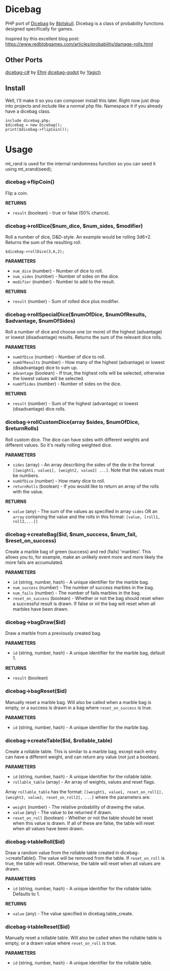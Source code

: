 # Dicebag
PHP port of [Dicebag](https://github.com/8bitskull/dicebag) by [8bitskull](https://github.com/8bitskull). Dicebag is a class of probability functions designed specifically for games.

Inspired by this excellent blog post: https://www.redblobgames.com/articles/probability/damage-rolls.html

## Other Ports
[dicebag-c#](https://github.com/Efmi/dicebag-csharp) by [Efmi](https://github.com/Efmi)
[dicebag-godot](https://github.com/Yagich/dicebag-godot) by [Yagich](https://github.com/Yagich)

## Install
Well, I'll make it so you can composer install this later. Right now just drop into projects and include like a normal php file. Namespace it if you already have a dicebag class.

```
include dicebag.php;
$dicebag = new Dicebag();
print($dicebag->flipCoin());
```
# Usage
mt_rand is used for the internal randomness function so you can seed it using mt_srand(seed);
### dicebag->flipCoin()
Flip a coin.

**RETURNS**
* `result` (boolean) - true or false (50% chance).

### dicebag->rollDice($num_dice, $num_sides, $modifier)
Roll a number of dice, D&D-style. An example would be rolling 3d6+2. Returns the sum of the resulting roll.
```
$dicebag->rollDice(3,6,2);
```

**PARAMETERS**
* `num_dice` (number) - Number of dice to roll.
* `num_sides` (number) - Number of sides on the dice.
* `modifier` (number) - Number to add to the result.

**RETURNS**
* `result` (number) - Sum of rolled dice plus modifier.

### dicebag->rollSpecialDice($numOfDice, $numOfResults, $advantage, $numOfSides)
Roll a number of dice and choose one (or more) of the highest (advantage) or lowest (disadvantage) results. Returns the sum of the relevant dice rolls.

**PARAMETERS**
* `numOfDice` (number) - Number of dice to roll.
* `numOfResults` (number) - How many of the highest (advantage) or lowest (disadvantage) dice to sum up.
* `advantage` (boolean) - If true, the highest rolls will be selected, otherwise the lowest values will be selected.
* `numOfSides` (number) - Number of sides on the dice.

**RETURNS**
* `result` (number) - Sum of the highest (advantage) or lowest (disadvantage) dice rolls.

### dicebag->rollCustomDice(array $sides, $numOfDice, $returnRolls)
Roll custom dice. The dice can have sides with different weights and different values. So it's really rolling weighted dice.

**PARAMETERS**
* `sides` (array) - An array describing the sides of the die in the format `[[weight1, value1], [weight2, value2] ...]`. Note that the values must be numbers.
* `numOfDice` (number) - How many dice to roll.
* `returnRolls` (boolean) - If you would like to return an array of the rolls with the value.

**RETURNS**
* `value` (any) - The sum of the values as specified in array `sides` OR an `array` containing the value and the rolls in this format: `[value, [roll1, roll2,...]]`

### dicebag->createBag($id, $num_success, $num_fail, $reset_on_success)
Create a marble bag of green (success) and red (fails) 'marbles'. This allows you to, for example, make an unlikely event more and more likely the more fails are accumulated.

**PARAMETERS**
* `id` (string, number, hash) - A unique identifier for the marble bag.
* `num_success` (number) - The number of success marbles in the bag.
* `num_fails` (number) -  The number of fails marbles in the bag.
* `reset_on_success` (boolean) - Whether or not the bag should reset when a successful result is drawn. If false or nil the bag will reset when all marbles have been drawn.

### dicebag->bagDraw($id)
Draw a marble from a previously created bag.

**PARAMETERS**
* `id` (string, number, hash) - A unique identifier for the marble bag, default 1.

**RETURNS**
* `result` (boolean)

### dicebag->bagReset($id)
Manually reset a marble bag. Will also be called when a marble bag is empty, or a success is drawn in a bag where `reset_on_success` is true.

**PARAMETERS**
* `id` (string, number, hash) - A unique identifier for the marble bag.

### dicebag->createTable($id, $rollable_table)
Create a rollable table. This is similar to a marble bag, except each entry can have a different weight, and can return any value (not just a boolean).

**PARAMETERS**
* `id` (string, number, hash) - A unique identifier for the rollable table.
* `rollable_table` (array) - An array of weights, values and reset flags.

Array `rollable_table` has the format: `[[weight1, value1, reset_on_roll1], [weight2, value2, reset_on_roll2], ...]` where the parameters are:
* `weight` (number) - The relative probability of drawing the value.
* `value` (any) - The value to be returned if drawn.
* `reset_on_roll` (boolean) - Whether or not the table should be reset when this value is drawn. If all of these are false, the table will reset when all values have been drawn.

### dicebag->tableRoll($id)
Draw a random value from the rollable table created in dicebag->createTable(). The value will be removed from the table. If `reset_on_roll` is true, the table will reset. Otherwise, the table will reset when all values are drawn.

**PARAMETERS**
* `id` (string, number, hash) - A unique identifier for the rollable table. Defaults to 1.

**RETURNS**
* `value` (any) - The value specified in dicebag.table_create.

### dicebag->tableReset($id)
Manually reset a rollable table. Will also be called when the rollable table is empty, or a drawn value where `reset_on_roll` is true.

**PARAMETERS**
* `id` (string, number, hash) - A unique identifier for the rollable table.
